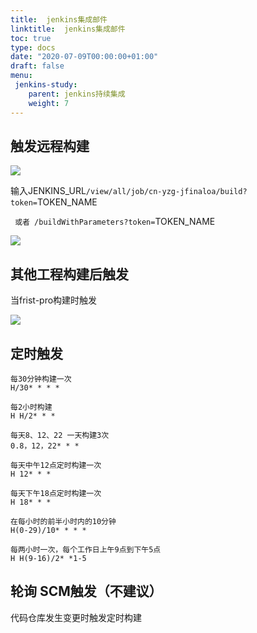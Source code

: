 ```yaml
---
title:  jenkins集成邮件
linktitle:  jenkins集成邮件
toc: true
type: docs
date: "2020-07-09T00:00:00+01:00"
draft: false
menu:
 jenkins-study:
    parent: jenkins持续集成
    weight: 7
---
```

## 触发远程构建

![](/img/jenkins/14.jpg)

输入JENKINS_URL`/view/all/job/cn-yzg-jfinaloa/build?token=`TOKEN_NAME

` 或者 /buildWithParameters?token=`TOKEN_NAME

![](/img/jenkins/15.jpg)

## 其他工程构建后触发 

当frist-pro构建时触发

![](/img/jenkins/16.jpg)

## 定时触发

```
每30分钟构建一次
H/30* * * *

每2小时构建
H H/2* * *

每天8、12、22 一天构建3次
0.8，12，22* * *

每天中午12点定时构建一次
H 12* * *

每天下午18点定时构建一次
H 18* * *

在每小时的前半小时内的10分钟
H(0-29)/10* * * *

每两小时一次，每个工作日上午9点到下午5点
H H(9-16)/2* *1-5
```



## 轮询 SCM触发（不建议）

代码仓库发生变更时触发定时构建



